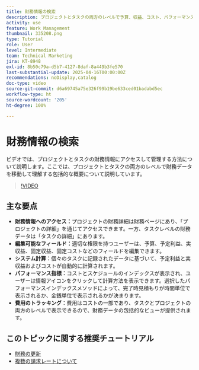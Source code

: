 ```yaml
---
title: 財務情報の検索
description: プロジェクトとタスクの両方のレベルで予算、収益、コスト、パフォーマンス指標を対象とした、プロジェクトとタスクの財務データに効率的にアクセス、分析、管理する方法について説明します。
activity: use
feature: Work Management
thumbnail: 335208.png
type: Tutorial
role: User
level: Intermediate
team: Technical Marketing
jira: KT-8948
exl-id: 8b50c79a-d5b7-4127-8daf-8a449b3fe570
last-substantial-update: 2025-04-16T00:00:00Z
recommendations: noDisplay,catalog
doc-type: video
source-git-commit: d6a69745a75e326f99b19be633ced01badabd5ec
workflow-type: ht
source-wordcount: '205'
ht-degree: 100%

---
```


# 財務情報の検索

ビデオでは、プロジェクトとタスクの財務情報にアクセスして管理する方法について説明します。ここでは、プロジェクトとタスクの両方のレベルで財務データを移動して理解する包括的な概要について説明しています。

>[!VIDEO](https://video.tv.adobe.com/v/335208/?quality=12&learn=on&enablevpops)

## 主な要点

* **財務情報へのアクセス：**&#x200B;プロジェクトの財務詳細は財務ページにあり、「プロジェクトの詳細」を通じてアクセスできます。一方、タスクレベルの財務データは「タスクの詳細」にあります。
* **編集可能なフィールド：**&#x200B;適切な権限を持つユーザーは、予算、予定利益、実収益、固定収益、固定コストなどのフィールドを編集できます。
* **システム計算：**&#x200B;個々のタスクに記録されたデータに基づいて、予定利益と実収益およびコストが自動的に計算されます。
* **パフォーマンス指標：**&#x200B;コストとスケジュールのインデックスが表示され、ユーザーは情報アイコンをクリックして計算方法を表示できます。選択したパフォーマンスインデックスメソッドによって、完了時見積もりが時間単位で表示されるか、金銭単位で表示されるかが決まります。
* **費用のトラッキング**：費用はコストの一部であり、タスクとプロジェクトの両方のレベルで表示できるので、財務データの包括的なビューが提供されます。


## このトピックに関する推奨チュートリアル

<!--* [Find financial information](/help/manage-work/project-finances/find-financial-information.md)-->
* [財務の更新](/help/manage-work/project-finances/update-and-review-finances.md)
* [複数の請求レートについて](/help/manage-work/project-finances/multiple-billing-rates.md)


